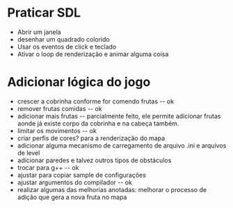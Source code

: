 # Praticar SDL

* Abrir um janela
* desenhar um quadrado colorido
* Usar os eventos de click e teclado
* Ativar o loop de renderização e animar alguma coisa

# Adicionar lógica do jogo

* crescer a cobrinha conforme for comendo frutas -- ok
* remover frutas comidas -- ok
* adicionar mais frutas -- parcialmente feito, ele permite adicionar frutas aonde já existe corpo da cobrinha e na cabeça também.
* limitar os movimentos -- ok
* criar perfis de cores? para a renderização do mapa
* adicionar alguma mecanismo de carregamento de arquivo .ini e arquivos de level
* adicionar paredes e talvez outros tipos de obstáculos
* trocar para g++ -- ok
* ajustar para copiar sample de configurações
* ajustar argumentos do compilador -- ok
* realizar algumas das melhorias anotadas: melhorar o processo de adição que gera a nova fruta no mapa
